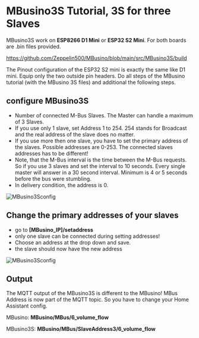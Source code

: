 # MBusino3S Tutorial, 3S for three Slaves

MBusino3S work on **ESP8266 D1 Mini** or **ESP32 S2 Mini**. For both boards are .bin files provided.

https://github.com/Zeppelin500/MBusino/blob/main/src/MBusino3S/build

The Pinout configuration of the ESP32 S2 mini is exactly the same like D1 mini. Equip only the two outside pin headers. 
Do all steps of the MBusino tutorial (with the MBusino 3S files) and additional the following steps.

## configure MBusino3S

* Number of connected M-Bus Slaves. The Master can handle a maximum of 3 Slaves.
* If you use only 1 slave, set Address 1 to 254. 254 stands for Broadcast and the real address of the slave does no matter.
* If you use more then one slave, you have to set the primary address of the slaves. Possible addresses are 0-253. The connected slaves addresses has to be different! 
* Note, that the M-Bus interval is the time between the M-Bus requests. So if you use 3 slaves and set the interval to 10 seconds. Every single master will answer in a 30 second interval. Minimum is 4 or 5 seconds before the bus were stumbling.
* In delivery condition, the address is 0.

![MBusino3Sconfig](https://github.com/Zeppelin500/MBusino/blob/main/pictures/MBusino3Sconfig.png)

## Change the primary addresses of your slaves

* go to **[MBusino_IP]/setaddress**
* only one slave can be connected during setting addresses!
* Choose an address at the drop down and save. 
* the slave should now have the new address 

![MBusino3Sconfig](https://github.com/Zeppelin500/MBusino/blob/main/pictures/setAddress.png)

## Output

The MQTT output of the MBusino3S is different to the MBusino!
MBus Address is now part of the MQTT topic. So you have to change your Home Assistant config.

MBusino:
**MBusino/MBus/6_volume_flow**

MBusino3S:
**MBusino/MBus/SlaveAddress3/6_volume_flow**

